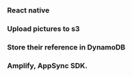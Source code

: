 ### React native
### Upload pictures to s3
### Store their reference in DynamoDB
### Amplify, AppSync SDK.